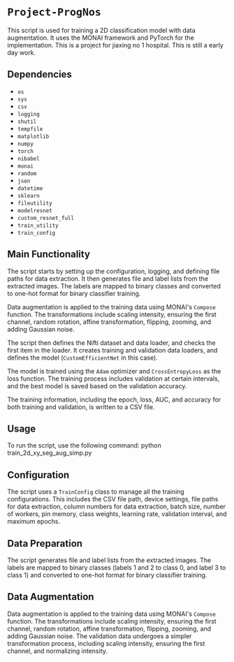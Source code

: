 # `Project-ProgNos`

This script is used for training a 2D classification model with data augmentation. It uses the MONAI framework and PyTorch for the implementation. This is a project for jiaxing no 1 hospital. This is still a early day work.

## Dependencies

- `os`
- `sys`
- `csv`
- `logging`
- `shutil`
- `tempfile`
- `matplotlib`
- `numpy`
- `torch`
- `nibabel`
- `monai`
- `random`
- `json`
- `datetime`
- `sklearn`
- `fileutility`
- `modelresnet`
- `custom_resnet_full`
- `train_utility`
- `train_config`

## Main Functionality

The script starts by setting up the configuration, logging, and defining file paths for data extraction. It then generates file and label lists from the extracted images. The labels are mapped to binary classes and converted to one-hot format for binary classifier training.

Data augmentation is applied to the training data using MONAI's `Compose` function. The transformations include scaling intensity, ensuring the first channel, random rotation, affine transformation, flipping, zooming, and adding Gaussian noise.

The script then defines the Nifti dataset and data loader, and checks the first item in the loader. It creates training and validation data loaders, and defines the model (`CustomEfficientNet` in this case).

The model is trained using the `Adam` optimizer and `CrossEntropyLoss` as the loss function. The training process includes validation at certain intervals, and the best model is saved based on the validation accuracy.

The training information, including the epoch, loss, AUC, and accuracy for both training and validation, is written to a CSV file.

## Usage

To run the script, use the following command:
python train_2d_xy_seg_aug_simp.py


## Configuration

The script uses a `TrainConfig` class to manage all the training configurations. This includes the CSV file path, device settings, file paths for data extraction, column numbers for data extraction, batch size, number of workers, pin memory, class weights, learning rate, validation interval, and maximum epochs.

## Data Preparation

The script generates file and label lists from the extracted images. The labels are mapped to binary classes (labels 1 and 2 to class 0, and label 3 to class 1) and converted to one-hot format for binary classifier training.

## Data Augmentation

Data augmentation is applied to the training data using MONAI's `Compose` function. The transformations include scaling intensity, ensuring the first channel, random rotation, affine transformation, flipping, zooming, and adding Gaussian noise. The validation data undergoes a simpler transformation process, including scaling intensity, ensuring the first channel, and normalizing intensity.